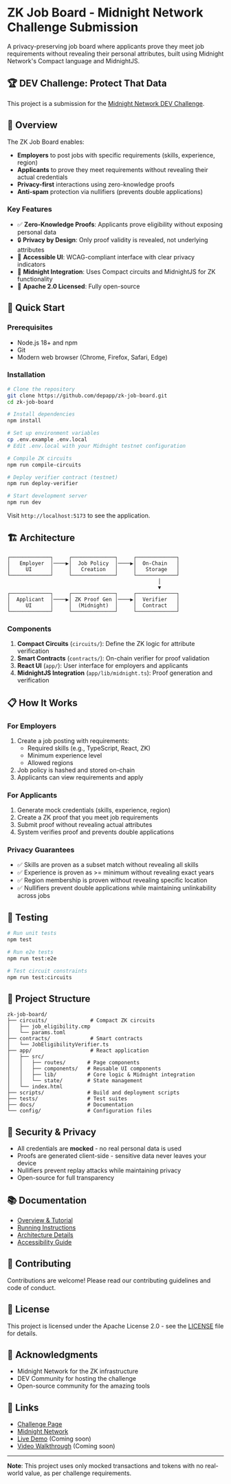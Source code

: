 # ZK Job Board - Midnight Network Challenge Submission

A privacy-preserving job board where applicants prove they meet job requirements without revealing their personal attributes, built using Midnight Network's Compact language and MidnightJS.

## 🏆 DEV Challenge: Protect That Data

This project is a submission for the [Midnight Network DEV Challenge](https://dev.to/challenges/midnight-2025-08-20).

## 🎯 Overview

The ZK Job Board enables:
- **Employers** to post jobs with specific requirements (skills, experience, region)
- **Applicants** to prove they meet requirements without revealing their actual credentials
- **Privacy-first** interactions using zero-knowledge proofs
- **Anti-spam** protection via nullifiers (prevents double applications)

### Key Features

- ✅ **Zero-Knowledge Proofs**: Applicants prove eligibility without exposing personal data
- 🔒 **Privacy by Design**: Only proof validity is revealed, not underlying attributes
- 🎨 **Accessible UI**: WCAG-compliant interface with clear privacy indicators
- 🚀 **Midnight Integration**: Uses Compact circuits and MidnightJS for ZK functionality
- 📝 **Apache 2.0 Licensed**: Fully open-source

## 🚀 Quick Start

### Prerequisites

- Node.js 18+ and npm
- Git
- Modern web browser (Chrome, Firefox, Safari, Edge)

### Installation

```bash
# Clone the repository
git clone https://github.com/depapp/zk-job-board.git
cd zk-job-board

# Install dependencies
npm install

# Set up environment variables
cp .env.example .env.local
# Edit .env.local with your Midnight testnet configuration

# Compile ZK circuits
npm run compile-circuits

# Deploy verifier contract (testnet)
npm run deploy-verifier

# Start development server
npm run dev
```

Visit `http://localhost:5173` to see the application.

## 🏗️ Architecture

```
┌─────────────┐     ┌──────────────┐     ┌─────────────┐
│   Employer  │────▶│  Job Policy  │────▶│  On-Chain   │
│     UI      │     │   Creation   │     │   Storage   │
└─────────────┘     └──────────────┘     └─────────────┘
                                                 │
                                                 ▼
┌─────────────┐     ┌──────────────┐     ┌─────────────┐
│  Applicant  │────▶│ ZK Proof Gen │────▶│  Verifier   │
│     UI      │     │  (Midnight)  │     │  Contract   │
└─────────────┘     └──────────────┘     └─────────────┘
```

### Components

1. **Compact Circuits** (`circuits/`): Define the ZK logic for attribute verification
2. **Smart Contracts** (`contracts/`): On-chain verifier for proof validation
3. **React UI** (`app/`): User interface for employers and applicants
4. **MidnightJS Integration** (`app/lib/midnight.ts`): Proof generation and verification

## 📋 How It Works

### For Employers
1. Create a job posting with requirements:
   - Required skills (e.g., TypeScript, React, ZK)
   - Minimum experience level
   - Allowed regions
2. Job policy is hashed and stored on-chain
3. Applicants can view requirements and apply

### For Applicants
1. Generate mock credentials (skills, experience, region)
2. Create a ZK proof that you meet job requirements
3. Submit proof without revealing actual attributes
4. System verifies proof and prevents double applications

### Privacy Guarantees
- ✅ Skills are proven as a subset match without revealing all skills
- ✅ Experience is proven as >= minimum without revealing exact years
- ✅ Region membership is proven without revealing specific location
- ✅ Nullifiers prevent double applications while maintaining unlinkability across jobs

## 🧪 Testing

```bash
# Run unit tests
npm test

# Run e2e tests
npm run test:e2e

# Test circuit constraints
npm run test:circuits
```

## 📁 Project Structure

```
zk-job-board/
├── circuits/              # Compact ZK circuits
│   ├── job_eligibility.cmp
│   └── params.toml
├── contracts/             # Smart contracts
│   └── JobEligibilityVerifier.ts
├── app/                   # React application
│   ├── src/
│   │   ├── routes/       # Page components
│   │   ├── components/   # Reusable UI components
│   │   ├── lib/          # Core logic & Midnight integration
│   │   └── state/        # State management
│   └── index.html
├── scripts/              # Build and deployment scripts
├── tests/                # Test suites
├── docs/                 # Documentation
└── config/               # Configuration files
```

## 🔐 Security & Privacy

- All credentials are **mocked** - no real personal data is used
- Proofs are generated client-side - sensitive data never leaves your device
- Nullifiers prevent replay attacks while maintaining privacy
- Open-source for full transparency

## 📚 Documentation

- [Overview & Tutorial](docs/overview.md)
- [Running Instructions](docs/running.md)
- [Architecture Details](docs/architecture.md)
- [Accessibility Guide](docs/accessibility.md)

## 🤝 Contributing

Contributions are welcome! Please read our contributing guidelines and code of conduct.

## 📄 License

This project is licensed under the Apache License 2.0 - see the [LICENSE](LICENSE) file for details.

## 🙏 Acknowledgments

- Midnight Network for the ZK infrastructure
- DEV Community for hosting the challenge
- Open-source community for the amazing tools

## 🔗 Links

- [Challenge Page](https://dev.to/challenges/midnight-2025-08-20)
- [Midnight Network](https://midnight.network/)
- [Live Demo](#) (Coming soon)
- [Video Walkthrough](#) (Coming soon)

---

**Note**: This project uses only mocked transactions and tokens with no real-world value, as per challenge requirements.
